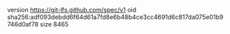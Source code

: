 version https://git-lfs.github.com/spec/v1
oid sha256:adf093debdd6f64d61a7fd8e6b48b4ce3cc4691d6c817da075e01b9746d0af78
size 8465
